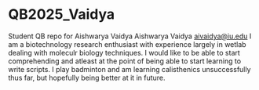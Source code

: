 # QB2025_Vaidya
Student QB repo for Aishwarya Vaidya
Aishwarya Vaidya aivaidya@iu.edu
I am a biotechnology research enthusiast with experience largely in wetlab dealing with moleculr biology techniques. I would like to be able to start comprehending and atleast at the point of being able to start learning to write scripts. I play badminton and am learning calisthenics unsuccessfully thus far, but hopefully being better at it in future.
